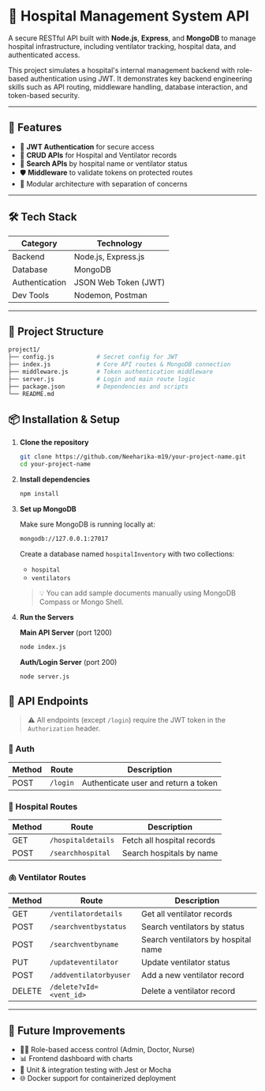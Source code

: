# 🏥 Hospital Management System API

A secure RESTful API built with **Node.js**, **Express**, and **MongoDB** to manage hospital infrastructure, including ventilator tracking, hospital data, and authenticated access.

This project simulates a hospital's internal management backend with role-based authentication using JWT. It demonstrates key backend engineering skills such as API routing, middleware handling, database interaction, and token-based security.

---

## 🚀 Features

- 🔐 **JWT Authentication** for secure access
- 🏥 **CRUD APIs** for Hospital and Ventilator records
- 🔎 **Search APIs** by hospital name or ventilator status
- 🛡️ **Middleware** to validate tokens on protected routes
- 🧩 Modular architecture with separation of concerns

---

## 🛠️ Tech Stack

| Category        | Technology            |
|----------------|-----------------------|
| Backend         | Node.js, Express.js   |
| Database        | MongoDB               |
| Authentication  | JSON Web Token (JWT)  |
| Dev Tools       | Nodemon, Postman      |

---

## 📁 Project Structure

```bash
project1/
├── config.js            # Secret config for JWT
├── index.js             # Core API routes & MongoDB connection
├── middleware.js        # Token authentication middleware
├── server.js            # Login and main route logic
├── package.json         # Dependencies and scripts
└── README.md

```

## 📦 Installation & Setup

1. **Clone the repository**

    ```bash
    git clone https://github.com/Neeharika-m19/your-project-name.git
    cd your-project-name
    ```

2. **Install dependencies**

    ```bash
    npm install
    ```

3. **Set up MongoDB**

    Make sure MongoDB is running locally at:

    ```bash
    mongodb://127.0.0.1:27017
    ```

    Create a database named `hospitalInventory` with two collections:

    - `hospital`
    - `ventilators`

    > 💡 You can add sample documents manually using MongoDB Compass or Mongo Shell.

4. **Run the Servers**

    **Main API Server** (port 1200)

    ```bash
    node index.js
    ```

    **Auth/Login Server** (port 200)

    ```bash
    node server.js
    ```

## 📡 API Endpoints

> ⚠️ All endpoints (except `/login`) require the JWT token in the `Authorization` header.

### 🔑 Auth

| Method | Route    | Description                          |
|--------|----------|--------------------------------------|
| POST   | `/login` | Authenticate user and return a token |

### 🏥 Hospital Routes

| Method | Route               | Description                   |
|--------|---------------------|-------------------------------|
| GET    | `/hospitaldetails`  | Fetch all hospital records    |
| POST   | `/searchhospital`   | Search hospitals by name      |

### 🫁 Ventilator Routes

| Method | Route                        | Description                         |
|--------|------------------------------|-------------------------------------|
| GET    | `/ventilatordetails`         | Get all ventilator records          |
| POST   | `/searchventbystatus`        | Search ventilators by status        |
| POST   | `/searchventbyname`          | Search ventilators by hospital name |
| PUT    | `/updateventilator`          | Update ventilator status            |
| POST   | `/addventilatorbyuser`       | Add a new ventilator record         |
| DELETE | `/delete?vId=<vent_id>`      | Delete a ventilator record          |

---

## 🧠 Future Improvements

- 🧑‍⚕️ Role-based access control (Admin, Doctor, Nurse)
- 📊 Frontend dashboard with charts
- 🧪 Unit & integration testing with Jest or Mocha
- 🌐 Docker support for containerized deployment

